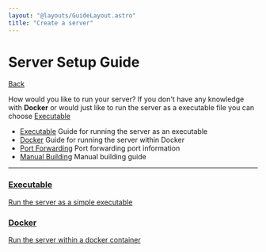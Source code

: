 ```yaml
---
layout: "@layouts/GuideLayout.astro"
title: "Create a server"
---
```


# Server Setup Guide

[Back](/guide)

How would you like to run your server? If you don't have any knowledge with **Docker** or would just like to run the server as a executable file you can choose [Executable](/guide/server/executable)

- [Executable](/guide/server/executable) Guide for running the server as an executable
- [Docker](/guide/server/docker) Guide for running the server within Docker
- [Port Forwarding](/guide/server/port-forward) Port forwarding port information
- [Manual Building](/guide/server/building) Manual building guide

---

<div class="actions">
    <a class="action" href="/guide/server/executable">
        <h3 class="action__title">Executable</h3>
        <p class="action__text">Run the server as a simple executable</p>
    </a>
    <a class="action" href="/guide/server/docker">
        <h3 class="action__title">Docker</h3>
        <p class="action__text">Run the server within a docker container</p>
    </a>
</div>
